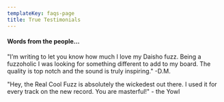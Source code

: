 ```yaml
---
templateKey: faqs-page
title: True Testimonials
---
```

#### Words from the people...

"I’m writing to let you know how much I love my Daisho fuzz. Being a fuzzoholic I was looking for something different to add to my board. The quality is top notch and the sound is truly inspiring." -D.M.

"Hey, the Real Cool Fuzz is absolutely the wickedest out there. I used it for every track on the new record. You are masterful!" - the Yowl
